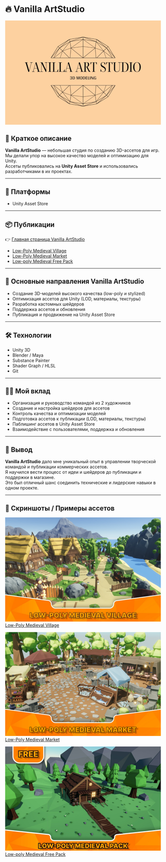 # 🔥 Vanilla ArtStudio

<div align="center"><img src="data/Main.jpg" width="800" /></div>

## 📌 Краткое описание
**Vanilla ArtStudio** — небольшая студия по созданию 3D-ассетов для игр.  
Мы делали упор на высокое качество моделей и оптимизацию для Unity.  
Ассеты публиковались на **Unity Asset Store** и использовались разработчиками в их проектах.  

---

## 🚀 Платформы
- Unity Asset Store  

---

## 📦 Публикации
👉 [Главная страница Vanilla ArtStudio](https://assetstore.unity.com/publishers/83046)  

- [Low-Poly Medieval Village](https://assetstore.unity.com/packages/3d/environments/low-poly-medieval-village-274198)  
- [Low-Poly Medieval Market](https://assetstore.unity.com/packages/3d/environments/low-poly-medieval-market-262473)  
- [Low-poly Medieval Free Pack](https://assetstore.unity.com/packages/3d/environments/low-poly-medieval-free-pack-253520)  

---

## 🧠 Основные направления Vanilla ArtStudio
- Создание 3D-моделей высокого качества (low-poly и stylized)  
- Оптимизация ассетов для Unity (LOD, материалы, текстуры)  
- Разработка кастомных шейдеров  
- Поддержка ассетов и обновления  
- Публикация и продвижение на Unity Asset Store  

---

## 🛠 Технологии
- Unity 3D  
- Blender / Maya  
- Substance Painter  
- Shader Graph / HLSL  
- Git  

---

## 👩‍💻 Мой вклад
- Организация и руководство командой из 2 художников  
- Создание и настройка шейдеров для ассетов  
- Контроль качества и оптимизации моделей  
- Подготовка ассетов к публикации (LOD, материалы, текстуры)  
- Паблишинг ассетов в Unity Asset Store  
- Взаимодействие с пользователями, поддержка и обновления  

---

## 🏁 Вывод
**Vanilla ArtStudio** дало мне уникальный опыт в управлении творческой командой и публикации коммерческих ассетов.  
Я научился вести процесс от идеи и шейдеров до публикации и поддержки в магазине.  
Это был отличный шанс соединить технические и лидерские навыки в одном проекте.  

---

## 📸 Скриншоты / Примеры ассетов

![jpg](data/village.jpg)  
[Low-Poly Medieval Village](https://www.youtube.com/watch?v=htZ7A0LnwjU)  

![jpg](data/market.jpg)  
[Low-Poly Medieval Market](https://www.youtube.com/watch?v=iUDKvu8qs9M) 

![jpg](data/pack.jpg)  
[Low-poly Medieval Free Pack](https://assetstore.unity.com/packages/3d/environments/low-poly-medieval-free-pack-253520) 
